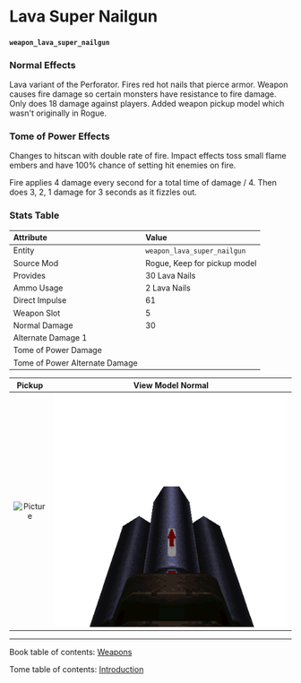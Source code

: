 # Lava Super Nailgun

#### `weapon_lava_super_nailgun`

### Normal Effects
Lava variant of the Perforator.  Fires red hot nails that pierce armor.  Weapon
causes fire damage so certain monsters have resistance to fire damage.  Only 
does 18 damage against players.  Added weapon pickup model which wasn't
originally in Rogue.

### Tome of Power Effects
Changes to hitscan with double rate of fire.  Impact effects toss small flame
embers and have 100% chance of setting hit enemies on fire.

Fire applies 4 damage every second for a total time of damage / 4.  Then does
3, 2, 1 damage for 3 seconds as it fizzles out.

### Stats Table

|Attribute                     |Value                          |
|:-----------------------------|:------------------------------|
|Entity                        |`weapon_lava_super_nailgun`    |
|Source Mod                    |Rogue, Keep for pickup model   |
|Provides                      |30 Lava Nails                  |
|Ammo Usage                    |2 Lava Nails                   |
|Direct Impulse                |61                             |
|Weapon Slot                   |5                              |
|Normal Damage                 |30                             |
|Alternate Damage 1            |                               |
|Tome of Power Damage          |                               |
|Tome of Power Alternate Damage|                               |

|Pickup|View Model Normal|
|:---:|:---:|
![Picture](img/weapon_lavasupernail.png)|![Picture](img/v_lavasupernail.png)|

-------------------------------------------------------------------------------
Book table of contents: [Weapons](3.0-Weapons.md)
<br />

Tome table of contents: [Introduction](1.0-Introduction.md)